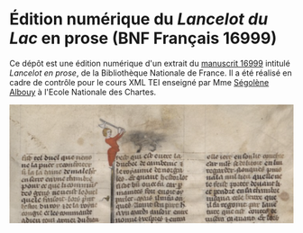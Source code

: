 # Édition numérique du *Lancelot du Lac* en prose (BNF Français 16999)


Ce dépôt est une édition numérique d'un extrait du [manuscrit 16999](https://gallica.bnf.fr/ark:/12148/btv1b6000418r/f219.item) intitulé *Lancelot en prose*, de la Bibliothèque Nationale de France. Il a été réalisé en cadre de contrôle pour le cours XML TEI enseigné par Mme [Ségolène Albouy](https://github.com/Segolene-Albouy) à l'Ecole Nationale des Chartes. 

![Lancelot.png](Lancelot.png)

